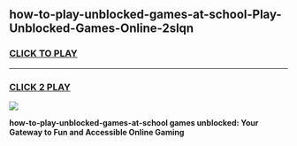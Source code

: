 
## how-to-play-unblocked-games-at-school-Play-Unblocked-Games-Online-2slqn
<h3>
<a href="https://premium76.site?title=how-to-play-unblocked-games-at-school&ref=25A">CLICK TO PLAY</a></h3>
<hr>

<h3>
<a href="https://premium76.site?title=how-to-play-unblocked-games-at-school&ref=25A">CLICK 2 PLAY</a>
  
</h3>

<a href="https://premium76.site?title=how-to-play-unblocked-games-at-school&ref=25A"><img src="https://clearcache.store/games.png"></a>


**how-to-play-unblocked-games-at-school games unblocked: Your Gateway to Fun and Accessible Online Gaming**
